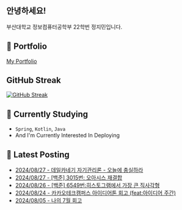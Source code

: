 
## 안녕하세요!
부산대학교 정보컴퓨터공학부 22학번 정지민입니다.

## 📔 Portfolio
[My Portfolio](https://bubble-pick-143.notion.site/d3886ad6267e4a598b3fa2b6528d8143?pvs=4)

## GitHub Streak
[![GitHub Streak](https://streak-stats.demolab.com?user=Stopmin&theme=onedark-duo)](https://git.io/streak-stats)

## 📎 Currently Studying
- `Spring`, `Kotlin`, `Java`
- And I'm Currently Interested In Deploying

## 📝 Latest Posting
- [2024/08/27 - 데일카네기 자기관리론 - 오늘에 충실하라](https://stopmin.tistory.com/entry/%EB%8D%B0%EC%9D%BC%EC%B9%B4%EB%84%A4%EA%B8%B0-%EC%9E%90%EA%B8%B0%EA%B4%80%EB%A6%AC%EB%A1%A0-%EC%98%A4%EB%8A%98%EC%97%90-%EC%B6%A9%EC%8B%A4%ED%95%98%EB%9D%BC)  
- [2024/08/27 - [백준] 3015번: 오아시스 재결합](https://stopmin.tistory.com/entry/%EB%B0%B1%EC%A4%80-3015%EB%B2%88-%EC%98%A4%EC%95%84%EC%8B%9C%EC%8A%A4-%EC%9E%AC%EA%B2%B0%ED%95%A9)  
- [2024/08/26 - [백준] 6549번:히스토그램에서 가장 큰 직사각형](https://stopmin.tistory.com/entry/%EB%B0%B1%EC%A4%80-6549%EB%B2%88%ED%9E%88%EC%8A%A4%ED%86%A0%EA%B7%B8%EB%9E%A8%EC%97%90%EC%84%9C-%EA%B0%80%EC%9E%A5-%ED%81%B0-%EC%A7%81%EC%82%AC%EA%B0%81%ED%98%95)  
- [2024/08/24 - 카카오테크캠퍼스 아이디어톤 회고 (feat:아이디어 주간)](https://stopmin.tistory.com/entry/%F0%9F%92%A1%EC%B9%B4%EC%B9%B4%EC%98%A4%ED%85%8C%ED%81%AC%EC%BA%A0%ED%8D%BC%EC%8A%A4-%EC%95%84%EC%9D%B4%EB%94%94%EC%96%B4%ED%86%A4-%ED%9A%8C%EA%B3%A0-feat%EC%95%84%EC%9D%B4%EB%94%94%EC%96%B4-%EC%A3%BC%EA%B0%84)  
- [2024/08/05 - 나의 7월 회고](https://stopmin.tistory.com/entry/%EB%82%98%EC%9D%98-7%EC%9B%94-%ED%9A%8C%EA%B3%A0)  
